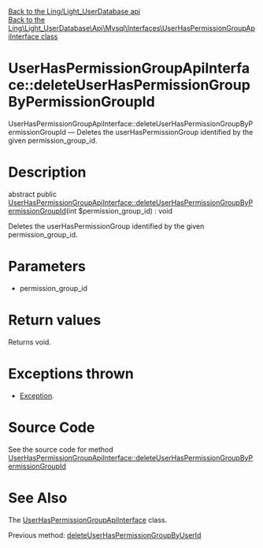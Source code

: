 [Back to the Ling/Light_UserDatabase api](https://github.com/lingtalfi/Light_UserDatabase/blob/master/doc/api/Ling/Light_UserDatabase.md)<br>
[Back to the Ling\Light_UserDatabase\Api\Mysql\Interfaces\UserHasPermissionGroupApiInterface class](https://github.com/lingtalfi/Light_UserDatabase/blob/master/doc/api/Ling/Light_UserDatabase/Api/Mysql/Interfaces/UserHasPermissionGroupApiInterface.md)


UserHasPermissionGroupApiInterface::deleteUserHasPermissionGroupByPermissionGroupId
================



UserHasPermissionGroupApiInterface::deleteUserHasPermissionGroupByPermissionGroupId — Deletes the userHasPermissionGroup identified by the given permission_group_id.




Description
================


abstract public [UserHasPermissionGroupApiInterface::deleteUserHasPermissionGroupByPermissionGroupId](https://github.com/lingtalfi/Light_UserDatabase/blob/master/doc/api/Ling/Light_UserDatabase/Api/Mysql/Interfaces/UserHasPermissionGroupApiInterface/deleteUserHasPermissionGroupByPermissionGroupId.md)(int $permission_group_id) : void




Deletes the userHasPermissionGroup identified by the given permission_group_id.




Parameters
================


- permission_group_id

    


Return values
================

Returns void.


Exceptions thrown
================

- [Exception](http://php.net/manual/en/class.exception.php).&nbsp;







Source Code
===========
See the source code for method [UserHasPermissionGroupApiInterface::deleteUserHasPermissionGroupByPermissionGroupId](https://github.com/lingtalfi/Light_UserDatabase/blob/master/Api/Mysql/Interfaces/UserHasPermissionGroupApiInterface.php#L129-L129)


See Also
================

The [UserHasPermissionGroupApiInterface](https://github.com/lingtalfi/Light_UserDatabase/blob/master/doc/api/Ling/Light_UserDatabase/Api/Mysql/Interfaces/UserHasPermissionGroupApiInterface.md) class.

Previous method: [deleteUserHasPermissionGroupByUserId](https://github.com/lingtalfi/Light_UserDatabase/blob/master/doc/api/Ling/Light_UserDatabase/Api/Mysql/Interfaces/UserHasPermissionGroupApiInterface/deleteUserHasPermissionGroupByUserId.md)<br>

